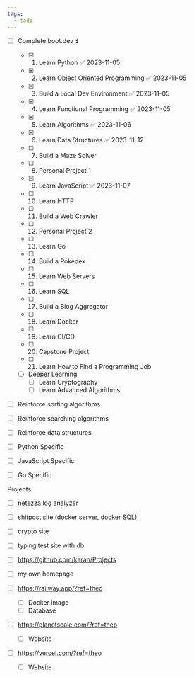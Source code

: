 ```yaml
---
tags:
  - todo
---
```



- [ ] Complete boot.dev ⏫ 
	- [x] 1. Learn Python ✅ 2023-11-05
	- [x] 2. Learn Object Oriented Programming ✅ 2023-11-05
	- [x] 3. Build a Local Dev Environment ✅ 2023-11-05
	- [x] 4. Learn Functional Programming ✅ 2023-11-05
	- [x] 5. Learn Algorithms ✅ 2023-11-06
	- [x] 6. Learn Data Structures ✅ 2023-11-12
	- [ ] 7. Build a Maze Solver
	- [ ] 8. Personal Project 1
	- [x] 9. Learn JavaScript ✅ 2023-11-07
	- [ ] 10. Learn HTTP
	- [ ] 11. Build a Web Crawler
	- [ ] 12. Personal Project 2
	- [ ] 13. Learn Go
	- [ ] 14. Build a Pokedex
	- [ ] 15. Learn Web Servers
	- [ ] 16. Learn SQL
	- [ ] 17. Build a Blog Aggregator
	- [ ] 18. Learn Docker
	- [ ] 19. Learn CI/CD
	- [ ] 20. Capstone Project
	- [ ] 21. Learn How to Find a Programming Job
	- [ ] Deeper Learning
		- [ ] Learn Cryptography
		- [ ] Learn Advanced Algorithms

- [ ] Reinforce sorting algorithms
- [ ] Reinforce searching algorithms
- [ ] Reinforce data structures 

- [ ] Python Specific
- [ ] JavaScript Specific
- [ ] Go Specific

Projects:
- [ ] netezza log analyzer
- [ ] shitpost site (docker server, docker SQL)
- [ ] crypto site
- [ ] typing test site with db
- [ ] https://github.com/karan/Projects
- [ ] my own homepage

- [ ] https://railway.app/?ref=theo
	- [ ] Docker image
	- [ ] Database
- [ ] https://planetscale.com/?ref=theo
	- [ ] Website
- [ ] https://vercel.com/?ref=theo
	- [ ] Website
